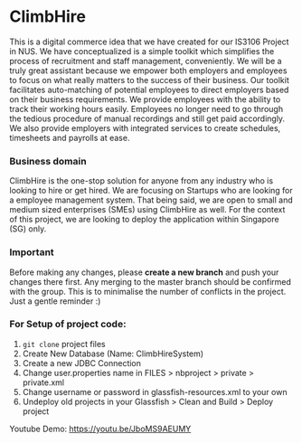 # ClimbHire
This is a digital commerce idea that we have created for our IS3106 Project in NUS. We have conceptualized is a simple toolkit which simplifies the process of recruitment and staff management, conveniently. We will be a truly great assistant because we empower both employers and employees to focus on what really matters to the success of their business. Our toolkit facilitates auto-matching of potential employees to direct employers based on their business requirements. We provide employees with the ability to track their working hours easily. Employees no longer need to go through the tedious procedure of manual recordings and still get paid accordingly. We also provide employers with integrated services to create schedules, timesheets and payrolls at ease.

### Business domain
ClimbHire is the one-stop solution for anyone from any industry who is looking to hire or get hired. We are focusing on Startups who are looking for a employee management system. That being said, we are open to small and medium sized enterprises (SMEs) using ClimbHire as well. For the context of this project, we are looking to deploy the application within Singapore (SG) only.

### Important
Before making any changes, please **create a new branch** and push your changes there first. Any merging to the master branch should be confirmed with the group. This is to minimalise the number of conflicts in the project. Just a gentle reminder :)

### For Setup of project code:
1) `git clone` project files  
2) Create New Database (Name: ClimbHireSystem)
3) Create a new JDBC Connection 
4) Change user.properties name in FILES > nbproject > private > private.xml
5) Change username or password in glassfish-resources.xml to your own 
6) Undeploy old projects in your Glassfish > Clean and Build > Deploy project

Youtube Demo: https://youtu.be/JboMS9AEUMY
